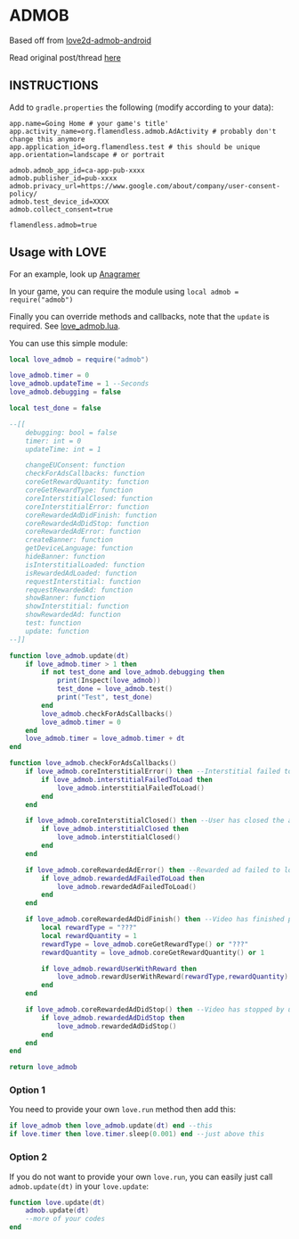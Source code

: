 # ADMOB

Based off from [love2d-admob-android](https://bitbucket.org/bio1712/love2d-admob-android/src/master/)

Read original post/thread [here](https://love2d.org/forums/viewtopic.php?f=5&t=84226)

## INSTRUCTIONS

Add to `gradle.properties` the following (modify according to your data):
```
app.name=Going Home # your game's title'
app.activity_name=org.flamendless.admob.AdActivity # probably don't change this anymore
app.application_id=org.flamendless.test # this should be unique
app.orientation=landscape # or portrait

admob.admob_app_id=ca-app-pub-xxxx
admob.publisher_id=pub-xxxx
admob.privacy_url=https://www.google.com/about/company/user-consent-policy/
admob.test_device_id=XXXX
admob.collect_consent=true

flamendless.admob=true
```


## Usage with LOVE

For an example, look up [Anagramer](https://github.com/flamendless/anagramer)

In your game, you can require the module using `local admob = require("admob")`

Finally you can override methods and callbacks, note that the `update` is required.
See [love_admob.lua](https://github.com/flamendless/Anagramer/blob/master/modules/love_admob.lua).

You can use this simple module:
```lua
local love_admob = require("admob")

love_admob.timer = 0
love_admob.updateTime = 1 --Seconds
love_admob.debugging = false

local test_done = false

--[[
	debugging: bool = false
	timer: int = 0
	updateTime: int = 1

	changeEUConsent: function
	checkForAdsCallbacks: function
	coreGetRewardQuantity: function
	coreGetRewardType: function
	coreInterstitialClosed: function
	coreInterstitialError: function
	coreRewardedAdDidFinish: function
	coreRewardedAdDidStop: function
	coreRewardedAdError: function
	createBanner: function
	getDeviceLanguage: function
	hideBanner: function
	isInterstitialLoaded: function
	isRewardedAdLoaded: function
	requestInterstitial: function
	requestRewardedAd: function
	showBanner: function
	showInterstitial: function
	showRewardedAd: function
	test: function
	update: function
--]]

function love_admob.update(dt)
	if love_admob.timer > 1 then
		if not test_done and love_admob.debugging then
			print(Inspect(love_admob))
			test_done = love_admob.test()
			print("Test", test_done)
		end
		love_admob.checkForAdsCallbacks()
		love_admob.timer = 0
	end
	love_admob.timer = love_admob.timer + dt
end

function love_admob.checkForAdsCallbacks()
	if love_admob.coreInterstitialError() then --Interstitial failed to load
		if love_admob.interstitialFailedToLoad then
			love_admob.interstitialFailedToLoad()
		end
	end

	if love_admob.coreInterstitialClosed() then --User has closed the ad
		if love_admob.interstitialClosed then
			love_admob.interstitialClosed()
		end
	end

	if love_admob.coreRewardedAdError() then --Rewarded ad failed to load
		if love_admob.rewardedAdFailedToLoad then
			love_admob.rewardedAdFailedToLoad()
		end
	end

	if love_admob.coreRewardedAdDidFinish() then --Video has finished playing
		local rewardType = "???"
		local rewardQuantity = 1
		rewardType = love_admob.coreGetRewardType() or "???"
		rewardQuantity = love_admob.coreGetRewardQuantity() or 1

		if love_admob.rewardUserWithReward then
			love_admob.rewardUserWithReward(rewardType,rewardQuantity)
		end
	end

	if love_admob.coreRewardedAdDidStop() then --Video has stopped by user
		if love_admob.rewardedAdDidStop then
			love_admob.rewardedAdDidStop()
		end
	end
end

return love_admob
```

### Option 1
You need to provide your own `love.run` method then add this:
```lua
if love_admob then love_admob.update(dt) end --this
if love.timer then love.timer.sleep(0.001) end --just above this
```

### Option 2
If you do not want to provide your own `love.run`, you can easily just call
`admob.update(dt)` in your `love.update`:
```lua
function love.update(dt)
	admob.update(dt)
	--more of your codes
end
```
